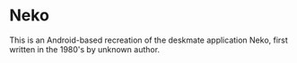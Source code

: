 # Neko
This is an Android-based recreation of the deskmate application Neko, first written in the 1980's by unknown author.
